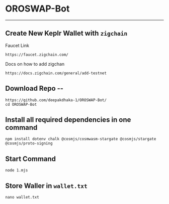 # OROSWAP-Bot
---
## Create New Keplr Wallet with `zigchain`
Faucet Link 
```
https://faucet.zigchain.com/
```
Docs on how to add zigchan 
```
https://docs.zigchain.com/general/add-testnet
```
## Download Repo -- 
```
https://github.com/deepakdhaka-1/OROSWAP-Bot/
cd OROSWAP-Bot
```
## Install all required dependencies in one command
```
npm install dotenv chalk @cosmjs/cosmwasm-stargate @cosmjs/stargate @cosmjs/proto-signing
```
## Start Command 
```
node 1.mjs
```

## Store Waller in `wallet.txt`
```
nano wallet.txt
